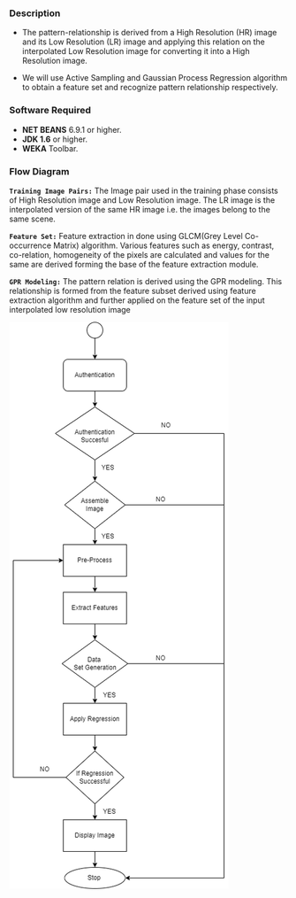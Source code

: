 ### Description
* The pattern-relationship is derived from a High Resolution (HR) image and its Low Resolution (LR) image and applying this relation on the interpolated Low Resolution image for converting it into a High Resolution image.

* We will use Active Sampling and Gaussian Process Regression algorithm to obtain a feature set and recognize pattern relationship respectively.

### Software Required

* **NET BEANS** 6.9.1 or higher.
* **JDK 1.6** or higher.
* **WEKA** Toolbar.

### Flow Diagram
**`Training Image Pairs:`**
The Image pair used in the training phase consists of High Resolution image and
Low Resolution image. The LR image is the interpolated version of the same HR
image i.e. the images belong to the same scene.

**`Feature Set:`**
Feature extraction in done using GLCM(Grey Level Co-occurrence Matrix) algorithm. Various features such as energy, contrast, co-relation, homogeneity of the pixels are calculated and values for the same are derived forming the base of the
feature extraction module.

**`GPR Modeling:`**
The pattern relation is derived using the GPR modeling. This relationship is formed from the feature subset derived using feature extraction algorithm and further applied on the feature set of the input interpolated low resolution image

![Flowchart](superresolution/FlowChart.png)

